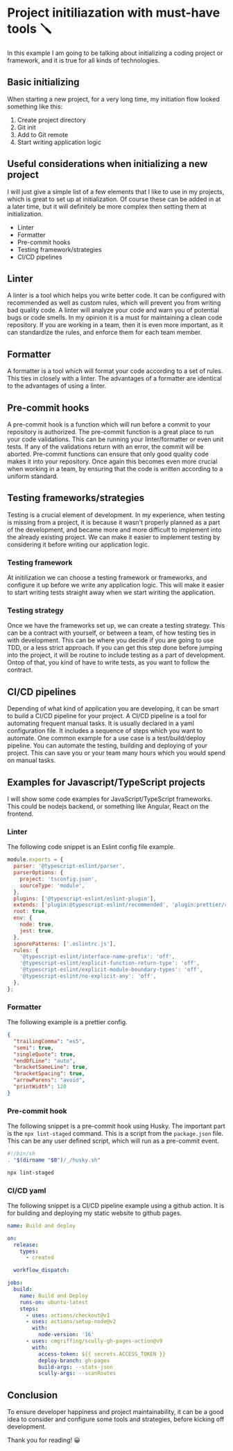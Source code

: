 # Project initiliazation with must-have tools 🪛

In this example I am going to be talking about initializing a coding project or framework, and it is true for all kinds of technologies.

## Basic initializing

When starting a new project, for a very long time, my initiation flow looked something like this:

1. Create project directory
1. Git init
1. Add to Git remote
1. Start writing application logic

## Useful considerations when initializing a new project

I will just give a simple list of a few elements that I like to use in my projects, which is great to set up at initialization.
Of course these can be added in at a later time, but it will definitely be more complex then setting them at initialization.

- Linter
- Formatter
- Pre-commit hooks
- Testing framework/strategies
- CI/CD pipelines

## Linter

A linter is a tool which helps you write better code. It can be configured with recommended as well as custom rules, which will prevent you
from writing bad quality code. A linter will analyze your code and warn you of potential bugs or code smells. In my opinion it is a must for
maintaining a clean code repository. If you are working in a team, then it is even more important, as it can standardize the rules, and enforce
them for each team member.

## Formatter

A formatter is a tool which will format your code according to a set of rules. This ties in closely with a linter. The advantages of a formatter
are identical to the advantages of using a linter.

## Pre-commit hooks

A pre-commit hook is a function which will run before a commit to your repository is authorized. The pre-commit function is a great place to run your
code validations. This can be running your linter/formatter or even unit tests. If any of the validations return with an error, the commit will be aborted.
Pre-commit functions can ensure that only good quality code makes it into your repository. Once again this becomes even more crucial when working in a team,
by ensuring that the code is written according to a uniform standard.

## Testing frameworks/strategies

Testing is a crucial element of development. In my experience, when testing is missing from a project, it is because it wasn't properly planned as a part
of the development, and became more and more difficult to implement into the already existing project. We can make it easier to implement testing by
considering it before writing our application logic.

### Testing framework

At initilization we can choose a testing framework or frameworks, and configure it up before we write any application logic. This will make it easier to start
writing tests straight away when we start wiriting the application.

### Testing strategy

Once we have the frameworks set up, we can create a testing strategy. This can be a contract with yourself, or between a team, of how testing ties in with development.
This can be where you decide if you are going to use TDD, or a less strict approach. If you can get this step done before jumping into the project, it will be
routine to include testing as a part of development. Ontop of that, you kind of have to write tests, as you want to follow the contract.

## CI/CD pipelines

Depending of what kind of application you are developing, it can be smart to build a CI/CD pipeline for your project. A CI/CD pipeline is a tool for automating frequent
manual tasks. It is usually declared in a yaml configuration file. It includes a sequence of steps which you want to automate. One common example for a use case is
a test/build/deploy pipeline. You can automate the testing, building and deploying of your project. This can save you or your team many hours which you would spend on
manual tasks.

## Examples for Javascript/TypeScript projects

I will show some code examples for JavaScript/TypeScript frameworks. This could be nodejs backend, or something like Angular, React on the frontend.

### Linter

The following code snippet is an Eslint config file example.

```javascript
module.exports = {
  parser: '@typescript-eslint/parser',
  parserOptions: {
    project: 'tsconfig.json',
    sourceType: 'module',
  },
  plugins: ['@typescript-eslint/eslint-plugin'],
  extends: ['plugin:@typescript-eslint/recommended', 'plugin:prettier/recommended'],
  root: true,
  env: {
    node: true,
    jest: true,
  },
  ignorePatterns: ['.eslintrc.js'],
  rules: {
    '@typescript-eslint/interface-name-prefix': 'off',
    '@typescript-eslint/explicit-function-return-type': 'off',
    '@typescript-eslint/explicit-module-boundary-types': 'off',
    '@typescript-eslint/no-explicit-any': 'off',
  },
};
```

### Formatter

The following example is a prettier config.

```json
{
  "trailingComma": "es5",
  "semi": true,
  "singleQuote": true,
  "endOfLine": "auto",
  "bracketSameLine": true,
  "bracketSpacing": true,
  "arrowParens": "avoid",
  "printWidth": 120
}
```

### Pre-commit hook

The following snippet is a pre-commit hook using Husky. The important part is the `npx lint-staged` command. This is a script from the
`package.json` file. This can be any user defined script, which will run as a pre-commit event.

```bash
#!/bin/sh
. "$(dirname "$0")/_/husky.sh"

npx lint-staged

```

### CI/CD yaml

The following snippet is a CI/CD pipeline example using a github action. It is for building and deploying my static website to
github pages.

```yaml
name: Build and deploy

on:
  release:
    types:
      - created

  workflow_dispatch:

jobs:
  build:
    name: Build and Deploy
    runs-on: ubuntu-latest
    steps:
      - uses: actions/checkout@v1
      - uses: actions/setup-node@v2
        with:
          node-version: '16'
      - uses: cmgriffing/scully-gh-pages-action@v9
        with:
          access-token: ${{ secrets.ACCESS_TOKEN }}
          deploy-branch: gh-pages
          build-args: --stats-json
          scully-args: --scanRoutes
```

## Conclusion

To ensure developer happiness and project maintainability, it can be a good idea to consider and configure some tools and strategies,
before kicking off development.

Thank you for reading! 😀
